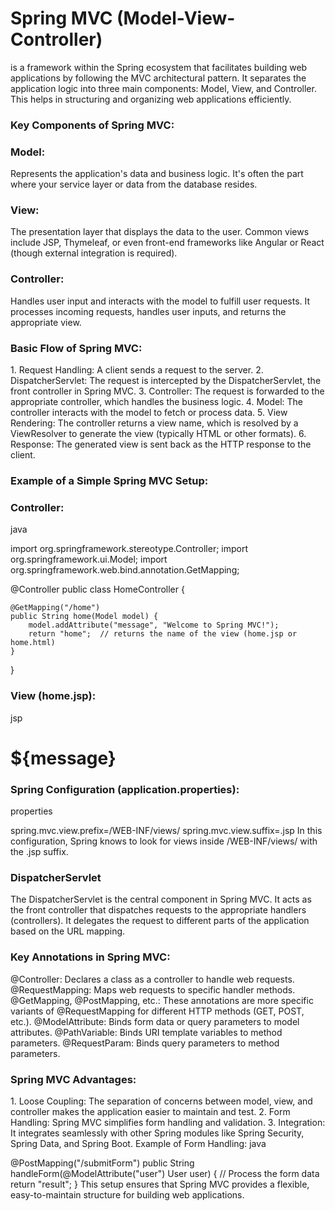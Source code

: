 <h1>Spring MVC (Model-View-Controller)</h1> is a framework within the Spring ecosystem that facilitates building web applications by following the MVC architectural pattern. It separates the application logic into three main components: Model, View, and Controller. This helps in structuring and organizing web applications efficiently.

<h3>Key Components of Spring MVC:</h3>
<h3>Model:</h3> Represents the application's data and business logic. It's often the part where your service layer or data from the database resides.

<h3>View:</h3> The presentation layer that displays the data to the user. Common views include JSP, Thymeleaf, or even front-end frameworks like Angular or React (though external integration is required).

<h3>Controller:</h3> Handles user input and interacts with the model to fulfill user requests. It processes incoming requests, handles user inputs, and returns the appropriate view.

<h3>Basic Flow of Spring MVC:</h3>
1. Request Handling: A client sends a request to the server.
2. DispatcherServlet: The request is intercepted by the DispatcherServlet, the front controller in Spring MVC.
3. Controller: The request is forwarded to the appropriate controller, which handles the business logic.
4. Model: The controller interacts with the model to fetch or process data.
5. View Rendering: The controller returns a view name, which is resolved by a ViewResolver to generate the view (typically HTML or other formats).
6. Response: The generated view is sent back as the HTTP response to the client.
<h3>Example of a Simple Spring MVC Setup:</h3>
<h3>Controller:</h3>
java

import org.springframework.stereotype.Controller;
import org.springframework.ui.Model;
import org.springframework.web.bind.annotation.GetMapping;

@Controller
public class HomeController {

    @GetMapping("/home")
    public String home(Model model) {
        model.addAttribute("message", "Welcome to Spring MVC!");
        return "home";  // returns the name of the view (home.jsp or home.html)
    }
}
<h3>View (home.jsp):</h3>
jsp

<!DOCTYPE html>
<html>
<head>
    <title>Home Page</title>
</head>
<body>
    <h1>${message}</h1>
</body>
</html>
<h3>Spring Configuration (application.properties):</h3>
properties

spring.mvc.view.prefix=/WEB-INF/views/
spring.mvc.view.suffix=.jsp
In this configuration, Spring knows to look for views inside /WEB-INF/views/ with the .jsp suffix.

<h3>DispatcherServlet</h3>
The DispatcherServlet is the central component in Spring MVC. It acts as the front controller that dispatches requests to the appropriate handlers (controllers). It delegates the request to different parts of the application based on the URL mapping.

<h3>Key Annotations in Spring MVC:</h3>
@Controller: Declares a class as a controller to handle web requests.
@RequestMapping: Maps web requests to specific handler methods.
@GetMapping, @PostMapping, etc.: These annotations are more specific variants of @RequestMapping for different HTTP methods (GET, POST, etc.).
@ModelAttribute: Binds form data or query parameters to model attributes.
@PathVariable: Binds URI template variables to method parameters.
@RequestParam: Binds query parameters to method parameters.
<h3>Spring MVC Advantages:</h3>
1. Loose Coupling: The separation of concerns between model, view, and controller makes the application easier to maintain and test.
2. Form Handling: Spring MVC simplifies form handling and validation.
3. Integration: It integrates seamlessly with other Spring modules like Spring Security, Spring Data, and Spring Boot.
Example of Form Handling:
java

@PostMapping("/submitForm")
public String handleForm(@ModelAttribute("user") User user) {
    // Process the form data
    return "result";
}
This setup ensures that Spring MVC provides a flexible, easy-to-maintain structure for building web applications.
